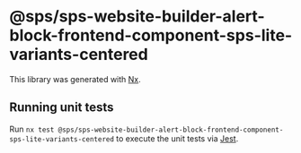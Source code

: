 # @sps/sps-website-builder-alert-block-frontend-component-sps-lite-variants-centered

This library was generated with [Nx](https://nx.dev).

## Running unit tests

Run `nx test @sps/sps-website-builder-alert-block-frontend-component-sps-lite-variants-centered` to execute the unit tests via [Jest](https://jestjs.io).
